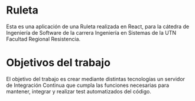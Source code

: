 # Ruleta

Esta es una aplicación de una Ruleta realizada en React, para la cátedra de Ingeniería de Software de la carrera Ingeniería en Sistemas de la UTN Facultad Regional Resistencia.


# Objetivos del trabajo

El objetivo del trabajo es crear mediante distintas tecnologías un servidor de Integración Continua que cumpla las funciones necesarias para mantener, integrar y realizar test automatizados del código.


